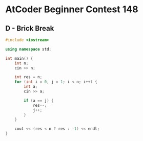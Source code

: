 # AtCoder Beginner Contest 148
## D - Brick Break
```cpp
#include <iostream>

using namespace std;

int main() {
    int n;
    cin >> n;

    int res = n;
    for (int i = 0, j = 1; i < n; i++) {
        int a;
        cin >> a;

        if (a == j) {
            res--;
            j++;
        }
    }

    cout << (res < n ? res : -1) << endl;
}
```
